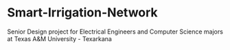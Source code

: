 # Smart-Irrigation-Network
Senior Design project for Electrical Engineers and Computer Science majors at Texas A&amp;M University - Texarkana
